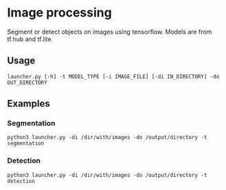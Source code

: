 # Image processing

Segment or detect objects on images using tensorflow. Models are from tf.hub and tf.lite

## Usage

`launcher.py [-h] -t MODEL_TYPE [-i IMAGE_FILE] [-di IN_DIRECTORY] -do OUT_DIRECTORY`
                   
## Examples

### Segmentation
`python3 launcher.py -di /dir/with/images -do /output/directory -t segmentation`

### Detection
`python3 launcher.py -di /dir/with/images -do /output/directory -t detection`
